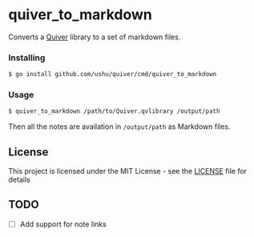 # quiver_to_markdown

Converts a [Quiver] library to a set of markdown files.

### Installing

```sh
$ go install github.com/ushu/quiver/cmd/quiver_to_markdown
```

### Usage

```sh
$ quiver_to_markdown /path/to/Quiver.qvlibrary /output/path
```

Then all the notes are availation in `/output/path` as Markdown files.

## License

This project is licensed under the MIT License - see the [LICENSE](../../LICENSE) file for details

## TODO

* [ ] Add support for note links

[Quiver]: https://itunes.apple.com/app/id866773894
